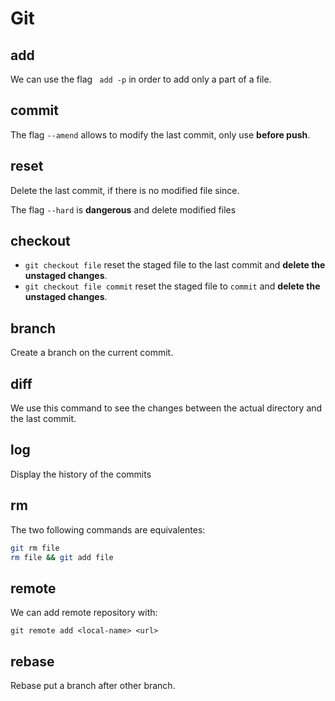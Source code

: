 # Git 

## add 

We can use the flag ` add -p` in order to add only a part of a file. 

## commit

The flag `--amend` allows to modify the last commit, only use **before push**.

## reset 

Delete the last commit, if there is no modified file since.

The flag `--hard` is **dangerous** and delete modified files

## checkout 

- `git checkout file` reset the staged file to the last commit and **delete the unstaged changes**.
- `git checkout file commit` reset the staged file to `commit` and **delete the unstaged changes**.

## branch 

Create a branch on the current commit.

## diff 

We use this command to see the changes between the actual directory and the last commit.

## log 

Display the history of the commits

## rm 

The two following commands are equivalentes:
```sh
git rm file
rm file && git add file
```

## remote 

We can add remote repository with: 

`git remote add <local-name> <url>`

## rebase

Rebase put a branch after other branch. 
